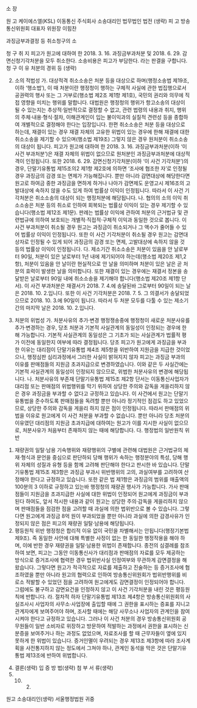 소      장

원    고  케이에스엘(KSL) 이동통신 주식회사
   소송대리인 법무법인 법전
   (생략)
피    고  방송통신위원회
   대표자 위원장 이힘찬

과징금부과결정 등 취소청구의 소

청 구 취 지
피고가 원고에 대하여 한 2018. 3. 16. 과징금부과처분 및 2018. 6. 29. 감면신청기각처분을 모두 취소한다.
소송비용은 피고가 부담한다.
라는 판결을 구합니다.
청 구 이 유
처분의 경위 등 (생략)

2. 소의 적법성
  가. 대상적격
  취소소송은 처분 등을 대상으로 하며(행정소송법 제19조, 이하 ‘행소법’), 이 때 처분이란 행정청이 행하는 구체적 사실에 관한 법집행으로서 공권력의 행사 또는 그 거부로(행소법 제2조 제1항 제1호), 국민의 권리와 의무에 직접 영향을 미치는 행위를 말합니다. 대법원은 행정청의 행위가 항고소송의 대상이 될 수 있는지는 추상적·일반적으로 결정할 수 없고, 관련 법령의 내용과 취지, 행위의 주체·내용·형식·절차, 이해관계인이 입는 불이익과의 실질적 견련성 등을 종합하여 개별적으로 결정해야 한다는 입장입니다.
  한편 취소소송은 처분 등을 대상으로 하는데, 재결이 있는 경우 재결 자체의 고유한 위법이 있는 경우에 한해 재결에 대한 취소소송을 제기할 수 있으며(행소법 제19조) 그렇지 않은 경우 원처분이 취소소송의 대상이 됩니다.
  피고가 원고에 대하여 한 2018. 3. 16. 과징금부과처분(이하 ‘이 사건 부과처분’)은 재결 자체의 위법이 없으므로 원처분인 과징금부과처분에 대상적격이 인정됩니다. 
  또한 2018. 6. 29. 감면신청기각처분(이하 ‘이 사건 기각처분’)의 경우, 단말기유통법 제15조의2 제1항 제2호에 의하면 ‘조사에 협조한 자’로 인정될 경우 과징금의 감경 또는 면제가 가능해집니다. 뿐만 아니라 감면대상에 해당한다면 원고로 하여금 중한 과징금을 면하게 하거나 나아가 감면제도 운영고시 제16조의 고발대상에 속하지 않을 수도 있게 하여 법률상 이익이 인정됩니다. 따라서 이 사건 기각처분은 취소소송의 대상이 되는 행정처분에 해당됩니다.
  나. 협의의 소의 이익
  취소소송은 처분 등의 취소로 인하여 회복되는 법률상 이익이 있는 경우 제기할 수 있습니다(행소법 제12조 제1문). 판례는 법률상 이익에 관하여 처분의 근거법규 및 관련법규에 의하여 보호되는 개별적·직접적·구체적 이익과 동일한 것으로 봅니다.
  이 사건 부과처분이 취소될 경우 원고는 과징금이 취소되거나 그 액수가 줄어들 수 있어 법률상 이익이 인정됩니다. 또한 이 사건 기각처분이 취소될 경우 원고는 감면대상자로 인정될 수 있게 되어 과징금의 감경 또는 면제, 고발대상에 속하지 않을 것 등의 법률상 이익이 인정됩니다.
  다. 제소기간
  취소소송은 처분이 있음을 안 날로부터 90일, 처분이 있은 날로부터 1년 내에 제기되어야 하는데(행소법 제20조 제1,2항), 처분이 있음을 안 날이란 현실적으로 안 날을 의미하며 처분이 있은 날은 곧 처분의 효력이 발생한 날을 의미합니다. 또한 재결이 있는 경우에는 재결서 정본을 송달받은 날로부터 90일 내에 취소소송을 제기해야 합니다(행소법 제20조 제1항 단서).
  이 사건 부과처분은 재결서가 2018. 7. 4.에 송달된바 그로부터 90일이 되는 날은 2018. 10. 2.입니다. 또한 이 사건 기각처분은 2018. 7. 5. 그 의결서가 송달되었으므로 2018. 10. 3.에 90일이 됩니다. 따라서 두 처분 모두를 다툴 수 있는 제소기간의 마지막 날은 2018. 10. 2.입니다. 


3. 처분의 위법성
  가. 처분사유의 추가·변경
  행정쟁송중에 행정청이 새로운 처분사유를 추가·변경하는 경우, 당초 처분과 기본적 사실관계의 동일성이 인정되는 경우에 한해 가능합니다. 기본적 사실관계의 동일성은 그 기초가 되는 사실관계가 법률적 평가 이전에 동일한지 여부에 따라 결정됩니다.
  당초 피고가 원고에게 과징금을 부과한 이유는 대리점이 단말기유통법 제4조 제5항을 위반하여 지원금을 지급한 것이었으나, 행정심판 심리과정에서 그러한 사실이 밝혀지지 않자 피고는 과징금 부과의 이유를 판매점들의 지원금 초과지급으로 변경하였습니다. 이와 같은 두 사실간에는 기본적 사실관계의 동일성이 인정되지 않으므로, 위법한 처분사유의 변경에 해당됩니다.
  나. 처분사유의 부존재
  단말기유통법 제15조 제2항 단서는 이동통신사업자가 대리점 또는 판매점의 위법행위를 막기 위하여 상당한 주의와 감독을 게을리하지 않은 경우 과징금을 부과할 수 없다고 규정하고 있습니다. 이 사건에서 원고는 단말기유통법을 준수하도록 판매점들을 독려할 뿐만 아니라 정기적인 점검도 하고 있었으므로, 상당한 주의와 감독을 게을리 하지 않은 점이 인정됩니다. 따라서 판매점의 위법을 이유로 원고에게 이 사건 처분을 부과할 수 없습니다.
  뿐만 아니라 당초 처분의 이유였던 대리점의 지원금 초과지급에 대하여는 원고가 이를 지시한 사실이 없으므로, 처분사유가 처음부터 존재하지 않는 때에 해당합니다.
  다. 행정법의 일반원칙 위반
1) 재량권의 일탈·남용
  기속행위와 재량행위의 구별에 관련해 대법원은 근거법규의 체재·형식과 문언을 중심으로 판단하되 당해 행위가 속하는 행정분야의 특성, 당해 행위 자체의 성질과 유형 등을 함께 고려해 판단해야 한다고 판시한 바 있습니다.
  단말기유통법 제15조 제3항은 과징금 부과시 위반행위의 고의, 과실여부를 고려하여 산정해야 한다고 규정하고 있습니다. 또한 같은 법 제1항은 과징금의 범위를 매출액의 100분의 3 이하로 규정하고 있는바 행정청의 재량권 행사가 가능합니다. 가사 판매점들이 지원금을 초과지급한 사실에 대한 위법이 인정되어 원고에게 과징금이 부과된다 하여도, 앞서 적시한 내용과 같이 원고는 상당한 주의·감독을 게을리하지 않으며 판매점들을 점검한 점을 고려할 때 과실에 의한 법위반으로 볼 수 있습니다. 그렇다면 원고에게 과징금 8억 원이 부과되었을 뿐만 아니라 과실에 의한 감경사유가 인정되지 않은 점은 피고의 재량권 일탈·남용에 해당됩니다.
2) 평등원칙 위반
  행정청은 합리적 이유 없이 국민을 차별해서는 안됩니다(행정기본법 제9조). 즉 동일한 사안에 대해 특별한 사정이 없는 한 동일한 행정작용을 해야 하며, 이에 반한 경우 재량권을 일탈·남용한 위법이 존재합니다.
  종전의 심결례를 참조하여 보면, 피고는 그동안 이동통신사가 대리점과 판매점의 자료를 모두 제공하는 방식으로 증거조사에 협력한 경우 법위반사실 인정여부와 무관하게 감면결정을 해왔습니다. 그렇다면 원고가 적극적으로 자료를 제출하고 진술하는 등 증거조사에 협조하였을 뿐만 아니라 원고의 협력으로 인하여 방송통신위원회가 법위반행위를 비로소 적발할 수 있었던 점을 고려하여 원고에게도 감면결정이 인정되어야 합니다. 그럼에도 불구하고 감면요건을 인정하지 않고 이 사건 기각처분을 내린 것은 평등원칙에 반합니다.
  라. 절차적 하자
  단말기유통법 제13조 제4항은 방송통신위원회의 사실조사시 사업자의 사무소·사업장에 출입할 때에 그 권한을 표시하는 증표를 지니고 관계자에게 보여주어야 하며, 조사할 때에는 해당 사무소나 사업자의 관계인을 참여시켜야 한다고 규정하고 있습니다.
  그러나 이 사건 처분의 경우 방송통신위원회 공무원들이 일반 소비자로 위장하고 방문하여 적발하는 과정에서 권한을 표시하는 신분증을 보여주거나 하는 과정도 없었으며, 자료조사를 할 때 근무자들이 옆에 있지 못하게 한 위법이 있습니다. 증거인멸이 우려되는 경우 제13조 제3항에 따라 조사계획을 사전통지하지 않는 정도에서 그쳐야 하나, 관계인 동석을 막은 것은 단말기유통법 제13조에 반하여 위법합니다.

4. 결론(생략)
입 증 방 법(생략)
첨 부 서 류(생략)
2018. 10. 2.
원고 소송대리인(생략)
서울행정법원 귀중